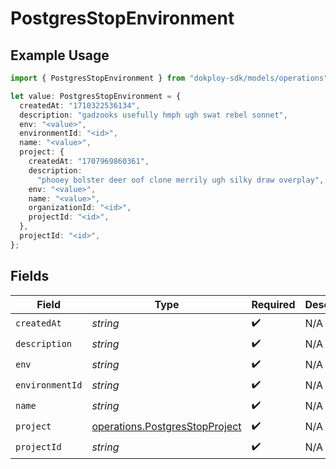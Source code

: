 # PostgresStopEnvironment

## Example Usage

```typescript
import { PostgresStopEnvironment } from "dokploy-sdk/models/operations";

let value: PostgresStopEnvironment = {
  createdAt: "1710322536134",
  description: "gadzooks usefully hmph ugh swat rebel sonnet",
  env: "<value>",
  environmentId: "<id>",
  name: "<value>",
  project: {
    createdAt: "1707969860361",
    description:
      "phooey bolster deer oof clone merrily ugh silky draw overplay",
    env: "<value>",
    name: "<value>",
    organizationId: "<id>",
    projectId: "<id>",
  },
  projectId: "<id>",
};
```

## Fields

| Field                                                                            | Type                                                                             | Required                                                                         | Description                                                                      |
| -------------------------------------------------------------------------------- | -------------------------------------------------------------------------------- | -------------------------------------------------------------------------------- | -------------------------------------------------------------------------------- |
| `createdAt`                                                                      | *string*                                                                         | :heavy_check_mark:                                                               | N/A                                                                              |
| `description`                                                                    | *string*                                                                         | :heavy_check_mark:                                                               | N/A                                                                              |
| `env`                                                                            | *string*                                                                         | :heavy_check_mark:                                                               | N/A                                                                              |
| `environmentId`                                                                  | *string*                                                                         | :heavy_check_mark:                                                               | N/A                                                                              |
| `name`                                                                           | *string*                                                                         | :heavy_check_mark:                                                               | N/A                                                                              |
| `project`                                                                        | [operations.PostgresStopProject](../../models/operations/postgresstopproject.md) | :heavy_check_mark:                                                               | N/A                                                                              |
| `projectId`                                                                      | *string*                                                                         | :heavy_check_mark:                                                               | N/A                                                                              |
